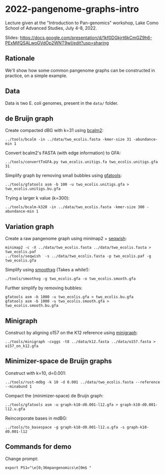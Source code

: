 # 2022-pangenome-graphs-intro

Lecture given at the "Introduction to Pan-genomics" workshop, Lake Como School of Advanced Studies, July 4-8, 2022.

Slides: https://docs.google.com/presentation/d/1kf0DGkjrt6kCmGZ9h6-PExMjfQSALwoGVdOp2WNT9wI/edit?usp=sharing

## Rationale

We'll show how some common pangenome graphs can be constructed in practice, on a simple example. 

## Data

Data is two E. coli genomes, present in the `data/` folder.

## de Bruijn graph

Create compacted dBG with k=31 using [bcalm2](https://github.com/GATB/bcalm):

    ../tools/bcalm -in ../data/two_ecolis.fasta -kmer-size 31 -abundance-min 1

Convert bcalm2's FASTA (with edge information) to GFA:

    ../tools/convertToGFA.py two_ecolis.unitigs.fa two_ecolis.unitigs.gfa 31

Simplify graph by removing small bubbles using [gfatools](https://github.com/lh3/gfatools):

    ../tools/gfatools asm -b 100 -u two_ecolis.unitigs.gfa > two_ecolis.unitigs.bu.gfa

Trying a larger k value (k=300):

    ../tools/bcalm-k320 -in ../data/two_ecolis.fasta -kmer-size 300 -abundance-min 1

## Variation graph

Create a raw pangenome graph using minimap2 + [seqwish](https://github.com/ekg/seqwish):

    minimap2 -c -X ../data/two_ecolis.fasta ../data/two_ecolis.fasta > two_ecolis.paf
    ../tools/seqwish  -s ../data/two_ecolis.fasta -p two_ecolis.paf -g two_ecolis.gfa

Simplify using [smoothxg](https://github.com/pangenome/smoothxg) (Takes a while!):

    ./tools/smoothxg -g two_ecolis.gfa -o two_ecolis.smooth.gfa

Further simplify by removing bubbles:

    gfatools asm -b 1000 -u two_ecolis.gfa > two_ecolis.bu.gfa
    gfatools asm -b 1000 -u two_ecolis.smooth.gfa > two_ecolis.smooth.bu.gfa

## Minigraph

Construct by aligning o157 on the K12 reference using [minigraph](https://github.com/lh3/minigraph):

    ../tools/minigraph -cxggs -t8 ../data/k12.fasta ../data/o157.fasta > o157_on_k12.gfa

## Minimizer-space de Bruijn graphs

Construct with k=10, d=0.001:

    ../tools/rust-mdbg -k 10 -d 0.001 ../data/two_ecolis.fasta --reference --minabund 1

Compact the (minimizer-space) de Bruijn graph:

    ../tools/gfatools asm -u graph-k10-d0.001-l12.gfa > graph-k10-d0.001-l12.u.gfa

Reincorporate bases in mdBG:

    ../tools/to_basespace -g graph-k10-d0.001-l12.u.gfa -s graph-k10-d0.001-l12

## Commands for demo

Change prompt:

    export PS1="\e[0;36mpangenomics\e[0m$ "
